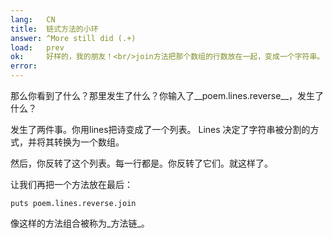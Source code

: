 ```yaml
---
lang:   CN
title:  链式方法的小环
answer: ^More still did (.+)
load:   prev
ok:     好样的，我的朋友！<br/>join方法把那个数组的行数放在一起，变成一个字符串。
error:  
---
```


那么你看到了什么？那里发生了什么？你输入了__poem.lines.reverse__，发生了什么？

发生了两件事。你用lines把诗变成了一个列表。
Lines 决定了字符串被分割的方式，并将其转换为一个数组。

然后，你反转了这个列表。每一行都是。你反转了它们。就这样了。

让我们再把一个方法放在最后：

    puts poem.lines.reverse.join

像这样的方法组合被称为_方法链_。